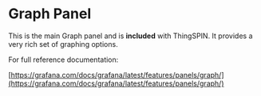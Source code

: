 # Graph Panel

This is the main Graph panel and is **included** with ThingSPIN. It provides a very rich set of graphing options.

For full reference documentation:

[https://grafana.com/docs/grafana/latest/features/panels/graph/](https://grafana.com/docs/grafana/latest/features/panels/graph/)
